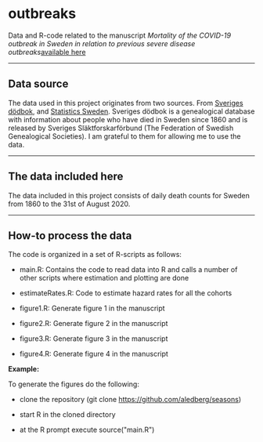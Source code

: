 # outbreaks

Data and R-code related to the manuscript _Mortality of the COVID-19 outbreak in Sweden in relation to previous severe disease outbreaks_[available here](https://www.medrxiv.org/content/10.1101/2020.05.22.20110320v2)

---

## Data source
The data used in this project originates from two sources. From [Sveriges dödbok](https://www.rotter.se/produkter/cd-dvd-usb/svdb), and [Statistics Sweden](www.scb.se). Sveriges dödbok is a genealogical database with information about people who have died in Sweden since 1860 and is released by Sveriges Släktforskarförbund (The Federation of Swedish Genealogical Societies). I am grateful to them for allowing me to use the data. 

---

## The data included here

The data included in this project consists of daily death counts for Sweden from 1860 to the 31st of August 2020.

---

## How-to process the data


The code is organized in a set of R-scripts as follows:

* main.R:  Contains the code to read data into R and calls a number of other scripts where estimation and plotting are done

* estimateRates.R: Code to estimate hazard rates for all the cohorts

* figure1.R: Generate figure 1 in the manuscript

* figure2.R: Generate figure 2 in the manuscript

* figure3.R: Generate figure 3 in the manuscript

* figure4.R: Generate figure 4 in the manuscript


**Example:**

To generate the figures do the following: 

* clone the repository (git clone https://github.com/aledberg/seasons)

* start R in the cloned directory

* at the R prompt execute source("main.R")



